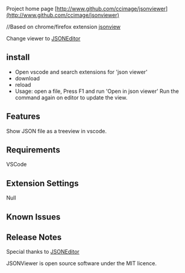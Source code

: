 Project home page [http://www.github.com/ccimage/jsonviewer](http://www.github.com/ccimage/jsonviewer)

//Based on chrome/firefox extension [jsonview](https://github.com/bhollis/jsonview)

Change viewer to [JSONEditor](https://github.com/josdejong/jsoneditor)


## install
- Open vscode and search extensions for 'json viewer'  
- download
- reload
- Usage:  open a file,  Press F1 and run 'Open in json viewer'
  Run the command again on editor to update the view.
## Features

Show JSON file as a treeview in vscode. 


## Requirements

VSCode

## Extension Settings

Null

## Known Issues



## Release Notes
Special thanks to [JSONEditor](https://github.com/josdejong/jsoneditor)

JSONViewer is open source software under the MIT licence.